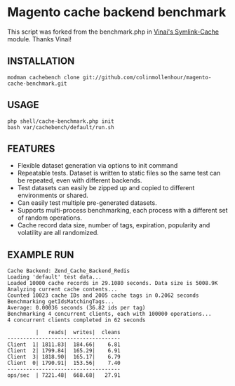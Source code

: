 # Magento cache backend benchmark

This script was forked from the benchmark.php in [Vinai's Symlink-Cache](http://github.com/Vinai/Symlink-Cache) module.
Thanks Vinai!

## INSTALLATION

    modman cachebench clone git://github.com/colinmollenhour/magento-cache-benchmark.git

## USAGE

    php shell/cache-benchmark.php init
    bash var/cachebench/default/run.sh

## FEATURES

* Flexible dataset generation via options to init command
* Repeatable tests. Dataset is written to static files so the same test can be repeated, even with different backends.
* Test datasets can easily be zipped up and copied to different environments or shared.
* Can easily test multiple pre-generated datasets.
* Supports multi-process benchmarking, each process with a different set of random operations.
* Cache record data size, number of tags, expiration, popularity and volatility are all randomized.

## EXAMPLE RUN

    Cache Backend: Zend_Cache_Backend_Redis
    Loading 'default' test data...
    Loaded 10000 cache records in 29.1080 seconds. Data size is 5008.9K
    Analyzing current cache contents...
    Counted 10023 cache IDs and 2005 cache tags in 0.2062 seconds
    Benchmarking getIdsMatchingTags...
    Average: 0.00036 seconds (36.82 ids per tag)
    Benchmarking 4 concurrent clients, each with 100000 operations...
    4 concurrent clients completed in 62 seconds
    
             |   reads|  writes|  cleans
    ------------------------------------
    Client  1| 1811.83|  184.66|    6.81
    Client  2| 1799.84|  165.29|    6.91
    Client  3| 1818.90|  165.17|    6.79
    Client  0| 1790.91|  153.56|    7.40
    ------------------------------------
    ops/sec  | 7221.48|  668.68|   27.91


